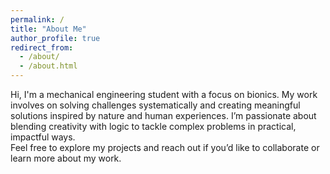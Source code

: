 ```yaml
---
permalink: /
title: "About Me"
author_profile: true
redirect_from: 
  - /about/
  - /about.html
---
```


Hi, I'm a mechanical engineering student with a focus on bionics. My work involves on solving challenges systematically and creating meaningful solutions inspired by nature and human experiences. I’m passionate about blending creativity with logic to tackle complex problems in practical, impactful ways.  
Feel free to explore my projects and reach out if you’d like to collaborate or learn more about my work.